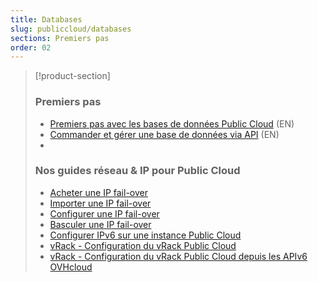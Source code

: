 ```yaml
---
title: Databases
slug: publiccloud/databases
sections: Premiers pas
order: 02
---
```


> [!product-section]
>
> ### Premiers pas
>
> - [Premiers pas avec les bases de données Public Cloud](https://docs.ovh.com/gb/en/publiccloud/databases/getting-started/) (EN)
> - [Commander et gérer une base de données via API](https://docs.ovh.com/gb/en/publiccloud/databases/order-api/) (EN)
> - []()
>
> ### Nos guides réseau & IP pour Public Cloud
>
> - [Acheter une IP fail-over](https://docs.ovh.com/fr/public-cloud/acheter-une-ip-failover/)
> - [Importer une IP fail-over](https://docs.ovh.com/fr/public-cloud/importer-une-ip-fail-over/)
> - [Configurer une IP fail-over](https://docs.ovh.com/fr/public-cloud/configurer_une_ip_failover/)
> - [Basculer une IP fail-over](https://docs.ovh.com/fr/public-cloud/basculer-une-ip-fail-over/)
> - [Configurer IPv6 sur une instance Public Cloud](https://docs.ovh.com/fr/public-cloud/configurer-ipv6/)
> - [vRack - Configuration du vRack Public Cloud](https://docs.ovh.com/fr/public-cloud/public-cloud-vrack/)
> - [vRack - Configuration du vRack Public Cloud depuis les APIv6 OVHcloud](https://docs.ovh.com/fr/public-cloud/public-cloud-vrack-apiv6/)
>
